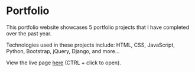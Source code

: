 # Portfolio

This portfolio website showcases 5 portfolio projects that I have completed over the past year.

Technologies used in these projects include: HTML, CSS, JavaScript, Python, Bootstrap, jQuery, Django, and more...

View the live page [here](https://agnieszka-21.github.io/portfolio/) (CTRL + click to open).
